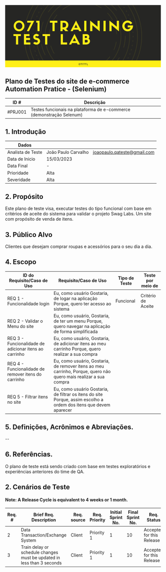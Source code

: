 <img style="margin: 0px" src="https://raw.githubusercontent.com/jpqateste/071ttl/main/071TTL.png" alt="Lab 071TTL" title="Lab 071TTL" />


## Plano de Testes do site de e-commerce Automation Pratice - (Selenium)

|ID #| Descrição |
|-|-|
|#PRJ001|Testes funcionais na plataforma de e-commerce (demonstração Selenum)|

## 1. Introdução

|Dados|  ||
|-|-|-|
|Analista de Teste|João Paulo Carvalho| joaopaulo.qateste@gmail.com |
|Data de Inicio | 15/03/2023|
|Data Final | - |
|Prioridade |Alta|
|Severidade |Alta|

## 2. Propósito

Este plano de teste visa, executar testes do tipo funcional com base em critérios de aceite do sistema  para validar o projeto Swag Labs. Um site com propósito de venda de itens.

## 3. Público Alvo


Clientes que desejam comprar roupas e acessórios para o seu dia a dia.

## 4. Escopo

| ID do Requisito/Caso de Uso| Requisito/Caso de Uso | Tipo de Teste | Teste por meio de |
|---|---|---|---| 
| REQ 1 - Funcionalidade login | Eu, como usuário Gostaria, de logar na aplicação Porque, quero ter acesso ao sistema| Funcional | Critério de Aceite |
|REQ 2 - Validar o Menu do site | Eu, como usuário, Gostaria, de ter um menu Porque, quero navegar na aplicação de forma simplificada|	
| REQ 3 - Funcionalidade de adicionar itens ao carrinho | Eu, como usuário, Gostaria, de adicionar itens ao meu carrinho Porque, quero realizar a sua compra|		
| REQ 4 - Funcionalidade de remover itens do carrinho | Eu, como usuário, Gostaria, de remover itens ao meu carrinho, Porque, quero não quero mais realizar a sua compra |		
| REQ 5 -  Filtrar itens no site | Eu, como usuário Gostaria, de filtrar os itens do site Porque, assim escolho a ordem dos itens que devem aparecer|	

## 5. Definições, Acrônimos e Abreviações.

--

## 6. Referências.

O plano de teste está sendo criado com base em testes exploratórios e experiências anteriores do time de QA.



## 2. Cenários de Teste


#### Note: A Release Cycle is equivalent to 4 weeks or 1 month.
|Req. #| Brief Req. Description | Req. source | Req. Priority | Initial Sprint No. | Final Sprint No. | Req. Status |
|-|-|-|-|-|-|-|
|2|Data Transaction/Exchange System|Client|Priority 1|1|10|Accepted for this Release|
|3|Train delay or schedule changes must be updated in less than 3 seconds|Client|Priority 1|1|10|Accepted for this Release|
